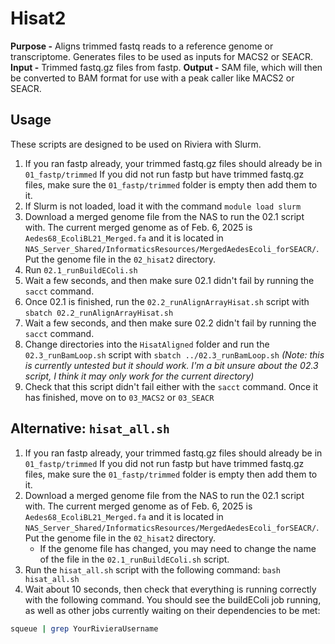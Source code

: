 ﻿# Hisat2
**Purpose -** Aligns trimmed fastq reads to a reference genome or transcriptome. Generates files to be used as inputs for MACS2 or SEACR.
**Input -** Trimmed fastq.gz files from fastp.
**Output -** SAM file, which will then be converted to BAM format for use with a peak caller like MACS2 or SEACR.

## Usage
These scripts are designed to be used on Riviera with Slurm.

1. If you ran fastp already, your trimmed fastq.gz files should already be in `01_fastp/trimmed`  If you did not run fastp but have trimmed fastq.gz files, make sure the `01_fastp/trimmed` folder is empty then add them to it.
2. If Slurm is not loaded, load it with the command `module load slurm`
3. Download a merged genome file from the NAS to run the 02.1 script with. The current merged genome as of Feb. 6, 2025 is `Aedes68_EcoliBL21_Merged.fa` and it is located in `NAS_Server_Shared/InformaticsResources/MergedAedesEcoli_forSEACR/`. Put the genome file in the `02_hisat2` directory.
4. Run `02.1_runBuildEColi.sh`
5. Wait a few seconds, and then make sure 02.1 didn't fail by running the `sacct` command.
6. Once 02.1 is finished, run the `02.2_runAlignArrayHisat.sh` script with `sbatch 02.2_runAlignArrayHisat.sh`
7. Wait a few seconds, and then make sure 02.2 didn't fail by running the `sacct` command.
8. Change directories into the `HisatAligned` folder and run the `02.3_runBamLoop.sh` script with `sbatch ../02.3_runBamLoop.sh`  *(Note: this is currently untested but it should work. I'm a bit unsure about the 02.3 script, I think it may only work for the current directory)*
9. Check that this script didn't fail either with the `sacct` command. Once it has finished, move on to `03_MACS2` or `03_SEACR`

## Alternative: `hisat_all.sh` 
1. If you ran fastp already, your trimmed fastq.gz files should already be in `01_fastp/trimmed`  If you did not run fastp but have trimmed fastq.gz files, make sure the `01_fastp/trimmed` folder is empty then add them to it.
2. Download a merged genome file from the NAS to run the 02.1 script with. The current merged genome as of Feb. 6, 2025 is `Aedes68_EcoliBL21_Merged.fa` and it is located in `NAS_Server_Shared/InformaticsResources/MergedAedesEcoli_forSEACR/`. Put the genome file in the `02_hisat2` directory.
	- If the genome file has changed, you may need to change the name of the file in the `02.1_runBuildEColi.sh` script.
3. Run the `hisat_all.sh` script with the following command: `bash hisat_all.sh`
4. Wait about 10 seconds, then check that everything is running correctly with the following command. You should see the buildEColi job running, as well as other jobs currently waiting on their dependencies to be met:
``` bash
squeue | grep YourRivieraUsername
```
